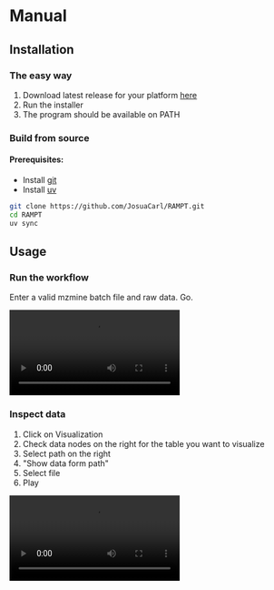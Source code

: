 # Manual

## Installation
### The easy way
1. Download latest release for your platform [here](https://github.com/JosuaCarl/RAMPT/releases)
2. Run the installer
3. The program should be available on PATH


### Build from source
#### Prerequisites:
- Install [git](https://git-scm.com/downloads)
- Install [uv](https://docs.astral.sh/uv/getting-started/installation/)

```sh
git clone https://github.com/JosuaCarl/RAMPT.git
cd RAMPT
uv sync
```

## Usage

### Run the workflow
Enter a valid mzmine batch file and raw data. Go.

![Short Video on workflow usage](https://github.com/JosuaCarl/RAMPT/blob/main/statics/share/rampt_usage_simple.mov)

### Inspect data
1. Click on Visualization
2. Check data nodes on the right for the table you want to visualize
3. Select path on the right
4. "Show data form path"
5. Select file
6. Play

![Short Video on vizualization usage](https://github.com/JosuaCarl/RAMPT/blob/main/statics/share/visualization_simple.mov)